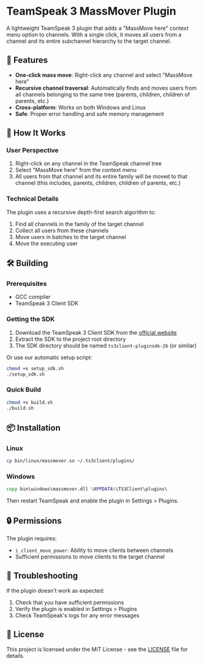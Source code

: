 # TeamSpeak 3 MassMover Plugin

A lightweight TeamSpeak 3 plugin that adds a "MassMove here" context menu option to channels. With a single click, it moves all users from a channel and its entire subchannel hierarchy to the target channel.

## 🚀 Features

- **One-click mass move**: Right-click any channel and select "MassMove here"
- **Recursive channel traversal**: Automatically finds and moves users from all channels belonging to the same tree (parents, children, children of parents, etc.)
- **Cross-platform**: Works on both Windows and Linux
- **Safe**: Proper error handling and safe memory management

## 🎯 How It Works

### User Perspective
1. Right-click on any channel in the TeamSpeak channel tree
2. Select "MassMove here" from the context menu
3. All users from that channel and its entire family will be moved to that channel (this includes, parents, children, children of parents, etc.)

### Technical Details
The plugin uses a recursive depth-first search algorithm to:
1. Find all channels in the family of the target channel
2. Collect all users from these channels
3. Move users in batches to the target channel
4. Move the executing user

## 🛠️ Building

### Prerequisites
- GCC compiler
- TeamSpeak 3 Client SDK

### Getting the SDK
1. Download the TeamSpeak 3 Client SDK from the [official website](https://www.teamspeak.com/en/downloads/#sdk)
2. Extract the SDK to the project root directory
3. The SDK directory should be named `ts3client-pluginsdk-26` (or similar)

Or use our automatic setup script:
```bash
chmod +x setup_sdk.sh
./setup_sdk.sh
```

### Quick Build
```bash
chmod +x build.sh
./build.sh
```

## 📦 Installation

### Linux
```bash
cp bin/linux/massmover.so ~/.ts3client/plugins/
```

### Windows
```cmd
copy bin\windows\massmover.dll %APPDATA%\TS3Client\plugins\
```

Then restart TeamSpeak and enable the plugin in Settings > Plugins.

## 🔒 Permissions

The plugin requires:
- `i_client_move_power`: Ability to move clients between channels
- Sufficient permissions to move clients to the target channel

## 🐛 Troubleshooting

If the plugin doesn't work as expected:
1. Check that you have sufficient permissions
2. Verify the plugin is enabled in Settings > Plugins
3. Check TeamSpeak's logs for any error messages

## 📝 License

This project is licensed under the MIT License - see the [LICENSE](LICENSE) file for details.
